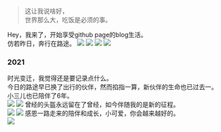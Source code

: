 > 这让我说啥好，  
> 世界那么大，吃饭是必须的事。

Hey，我来了，开始享受github page的blog生活。<br>
仿若昨日，奔行在路途。
![](/img/about_xiaohui1.jpg)
![](/img/about_xiaohui2.jpg)
![](/img/about_xiaohui3.jpg)
![](/img/about_xiaohui4.jpg)
### 2021
时光变迁，我觉得还是要记录点什么。<br>
今日的路途早已换了出行的伙伴，然而掐指一算，新伙伴的生命也已过去一。<br>
小三儿也已陪伴了6年。<br>
![](/img/about_xiaosan1.jpg)
![](/img/about_xiaosan2.jpg)
曾经的头盔永远留在了曾经，如今伴随我的是新的征程。<br>
![](/img/about_me1.jpg)
![](/img/about_me2.jpg)
感恩一路走来的陪伴和成长，小可爱，你会越来越好的。<br>
![](/img/about_family.jpg)

